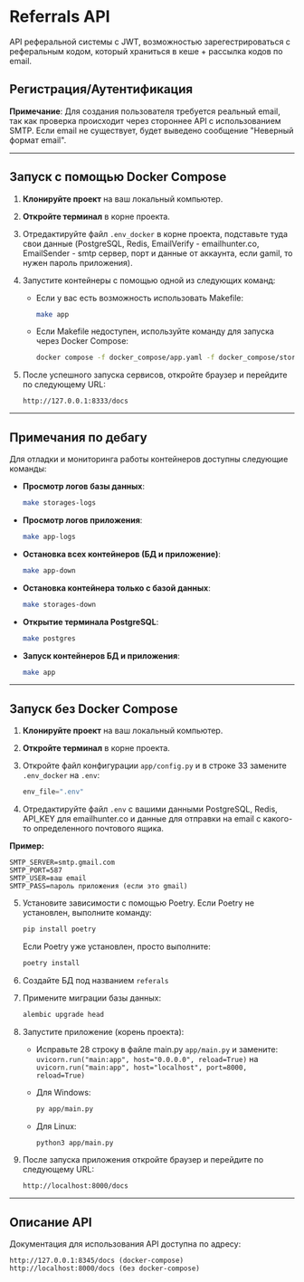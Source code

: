
# Referrals API

API реферальной системы с JWT, возможностью зарегестрироваться с реферальным кодом, который храниться в кеше + рассылка кодов по email.

## Регистрация/Аутентификация

**Примечание**: Для создания пользователя требуется реальный email, так как проверка происходит через стороннее API с использованием SMTP. Если email не существует, будет выведено сообщение "Неверный формат email".

---

## Запуск с помощью Docker Compose

1. **Клонируйте проект** на ваш локальный компьютер.
2. **Откройте терминал** в корне проекта.
3. Отредактируйте файл `.env_docker` в корне проекта, подставьте туда свои данные (PostgreSQL, Redis, EmailVerify - emailhunter.co, EmailSender - smtp сервер, порт и данные от аккаунта, если gamil, то нужен пароль приложения).
4. Запустите контейнеры с помощью одной из следующих команд:

   - Если у вас есть возможность использовать Makefile:
     ```bash
     make app
     ```

   - Если Makefile недоступен, используйте команду для запуска через Docker Compose:
     ```bash
     docker compose -f docker_compose/app.yaml -f docker_compose/storage.yaml --env-file ../dmitriiChvTestovoe/.env_docker up -d --force-recreate --build
     ```

5. После успешного запуска сервисов, откройте браузер и перейдите по следующему URL:
   ```
   http://127.0.0.1:8333/docs
   ```

---

## Примечания по дебагу

Для отладки и мониторинга работы контейнеров доступны следующие команды:

- **Просмотр логов базы данных**:
  ```bash
  make storages-logs
  ```

- **Просмотр логов приложения**:
  ```bash
  make app-logs
  ```

- **Остановка всех контейнеров (БД и приложение)**:
  ```bash
  make app-down
  ```

- **Остановка контейнера только с базой данных**:
  ```bash
  make storages-down
  ```

- **Открытие терминала PostgreSQL**:
  ```bash
  make postgres
  ```

- **Запуск контейнеров БД и приложения**:
  ```bash
  make app
  ```

---

## Запуск без Docker Compose

1. **Клонируйте проект** на ваш локальный компьютер.
2. **Откройте терминал** в корне проекта.
3. Откройте файл конфигурации `app/config.py` и в строке 33 замените `.env_docker` на `.env`:
   ```python
   env_file=".env"
   ```

4. Отредактируйте файл `.env` с вашими данными PostgreSQL, Redis, API_KEY для emailhunter.co и данные для отправки на email с какого-то определенного почтового ящика.

**Пример:**
```
SMTP_SERVER=smtp.gmail.com
SMTP_PORT=587
SMTP_USER=ваш email
SMTP_PASS=пароль приложения (если это gmail)
```

5. Установите зависимости с помощью Poetry. Если Poetry не установлен, выполните команду:
   ```bash
   pip install poetry
   ```
   Если Poetry уже установлен, просто выполните:
   ```bash
   poetry install
   ```

6. Создайте БД под названием `referals`

7. Примените миграции базы данных:
   ```bash
   alembic upgrade head
   ```

8. Запустите приложение (корень проекта):

   - Исправьте 28 строку в файле main.py `app/main.py` и замените:
   `uvicorn.run("main:app", host="0.0.0.0", reload=True)`
   на
   `uvicorn.run("main:app", host="localhost", port=8000, reload=True)`

   - Для Windows:
     ```bash
     py app/main.py
     ```

   - Для Linux:
     ```bash
     python3 app/main.py
     ```

9. После запуска приложения откройте браузер и перейдите по следующему URL:
   ```
   http://localhost:8000/docs
   ```

---

## Описание API

Документация для использования API доступна по адресу:
```
http://127.0.0.1:8345/docs (docker-compose)
http://localhost:8000/docs (без docker-compose)
```
